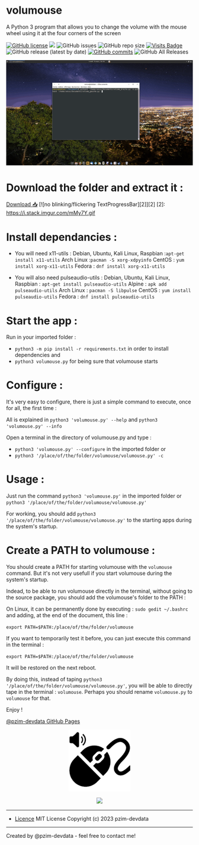 # volumouse
A Python 3 program that allows you to change the volume with the mouse wheel using it at the four corners of the screen


[![GitHub license](https://img.shields.io/github/license/pzim-devdata/volumouse?style=plastic)](https://github.com/pzim-devdata/volumouse/blob/main/LICENSE)    ![](https://img.shields.io/badge/Works%20with-Python%203-red?style=plastic)    ![GitHub issues](https://img.shields.io/github/issues/pzim-devdata/volumouse?style=plastic)    [](https://github.com/pzim-devdata/volumouse/issues)    ![GitHub repo size](https://img.shields.io/github/repo-size/pzim-devdata/volumouse?style=plastic)    [![Visits Badge](https://badges.strrl.dev/visits/pzim-devdata/volumouse)](https://badges.strrl.dev)    ![GitHub release (latest by date)](https://img.shields.io/github/v/release/pzim-devdata/volumouse?style=plastic)    [![GitHub commits](https://img.shields.io/github/commits-since/pzim-devdata/volumouse/v0.0.1.svg?style=plastic)](https://GitHub.com/pzim-devata/volumouse/commit/)    ![GitHub All Releases](https://img.shields.io/github/downloads/pzim-devdata/volumouse/total?style=plastic)  





![GifVolumouse.gif](GifVolumouse.gif)

# Download the folder and extract it : 

[Download :inbox_tray:](https://github.com/pzim-devdata/volumouse/releases/download/v0.0.1/volumouse.zip)
[![no blinking/flickering TextProgressBar][2]][2]
[2]: https://i.stack.imgur.com/mMy7Y.gif
# Install dependancies :

- You will need x11-utils :
Debian, Ubuntu, Kali Linux, Raspbian :`apt-get install x11-utils`
Arch Linux :`pacman -S xorg-xdpyinfo`
CentOS : `yum install xorg-x11-utils`
Fedora : `dnf install xorg-x11-utils`

- You will also need pulseaudio-utils :
Debian, Ubuntu, Kali Linux, Raspbian : `apt-get install pulseaudio-utils`
Alpine : `apk add pulseaudio-utils`
Arch Linux : `pacman -S libpulse`
CentOS : `yum install pulseaudio-utils`
Fedora : `dnf install pulseaudio-utils`

# Start the app :

Run in your imported folder : 

- `python3 -m pip install -r requirements.txt` in order to install dependencies
and
- `python3 volumouse.py` for being sure that volumouse starts

# Configure :

It's very easy to configure, there is just a simple command to execute, once for all, the first time :

All is explained in `python3 'volumouse.py' --help` and `python3 'volumouse.py' --info`

Open a terminal in the directory of volumouse.py and type :

- `python3 'volumouse.py' --configure` in the imported folder 
or 
- `python3 '/place/of/the/folder/volumouse/volumouse.py' -c`



# Usage : 


Just run the command `python3 'volumouse.py'` in the imported folder or `python3 '/place/of/the/folder/volumouse/volumouse.py'`

For working, you should add `python3 '/place/of/the/folder/volumouse/volumouse.py'` to the starting apps during the system's startup.


# Create a PATH to volumouse :


You should create a PATH for starting volumouse with the `volumouse` command. But it's not very usefull if you start volumouse during the system's startup.


Indead, to be able to run volumouse directly in the terminal, without going to the source package, you should add the volumouse's folder to the PATH :

On Linux, it can be permanently done by executing : `sudo gedit ~/.bashrc` and adding, at the end of the document, this line :

`export PATH=$PATH:/place/of/the/folder/volumouse`



If you want to temporarily test it before, you can just execute this command in the terminal : 

`export PATH=$PATH:/place/of/the/folder/volumouse` 

It will be restored on the next reboot.



By doing this, instead of taping `python3 '/place/of/the/folder/volumouse/volumouse.py'`,
you will be able to directly tape in the terminal : `volumouse`. Perhaps you should rename `volumouse.py` to `volumouse` for that.



Enjoy !




[@pzim-devdata GitHub Pages](https://github.com/pzim-devdata/volumouse/issues)






<p align="center" width="100%">
    <img width="33%" src="https://github.com/pzim-devdata/volumouse/blob/main/icons/volumouse.png"> 
</p>





<p align="center" width="100%">
    <img width="33%" src="https://avatars.githubusercontent.com/u/52496172?v=4"> 
</p>

------------------------------------------------------------------

- [Licence](https://github.com/pzim-devdata/DATA-developer/raw/master/LICENSE)
MIT License Copyright (c) 2023 pzim-devdata

------------------------------------------------------------------

Created by @pzim-devdata - feel free to contact me!


